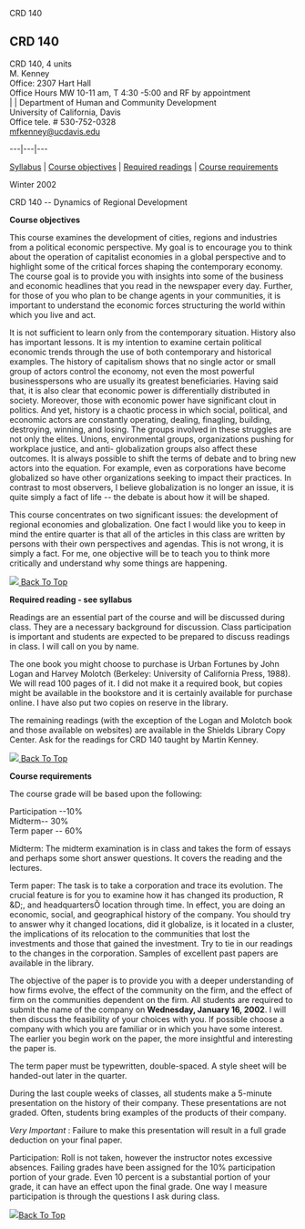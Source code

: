 CRD 140

## CRD 140

CRD 140, 4 units  
M. Kenney  
Office: 2307 Hart Hall  
Office Hours MW 10-11 am, T 4:30 -5:00 and RF by appointment  
| |  Department of Human and Community Development  
University of California, Davis  
Office tele. # 530-752-0328  
[mfkenney@ucdavis.edu](mailto:mfkenney@ucdavis.edu)  
  
---|---|---  
  
[Syllabus](CRD140syll02.doc) | [Course objectives](crd140.html#objectives) |
[Required readings](crd140.html#readings) | [Course
requirements](crd140.html#requirements)

  
  
Winter 2002  
  
CRD 140 -- Dynamics of Regional Development  
  
**Course objectives**  

This course examines the development of cities, regions and industries from a
political economic perspective. My goal is to encourage you to think about the
operation of capitalist economies in a global perspective and to highlight
some of the critical forces shaping the contemporary economy. The course goal
is to provide you with insights into some of the business and economic
headlines that you read in the newspaper every day. Further, for those of you
who plan to be change agents in your communities, it is important to
understand the economic forces structuring the world within which you live and
act.

It is not sufficient to learn only from the contemporary situation. History
also has important lessons. It is my intention to examine certain political
economic trends through the use of both contemporary and historical examples.
The history of capitalism shows that no single actor or small group of actors
control the economy, not even the most powerful businesspersons who are
usually its greatest beneficiaries. Having said that, it is also clear that
economic power is differentially distributed in society. Moreover, those with
economic power have significant clout in politics. And yet, history is a
chaotic process in which social, political, and economic actors are constantly
operating, dealing, finagling, building, destroying, winning, and losing. The
groups involved in these struggles are not only the elites. Unions,
environmental groups, organizations pushing for workplace justice, and anti-
globalization groups also affect these outcomes. It is always possible to
shift the terms of debate and to bring new actors into the equation. For
example, even as corporations have become globalized so have other
organizations seeking to impact their practices. In contrast to most
observers, I believe globalization is no longer an issue, it is quite simply a
fact of life -- the debate is about how it will be shaped.

This course concentrates on two significant issues: the development of
regional economies and globalization. One fact I would like you to keep in
mind the entire quarter is that all of the articles in this class are written
by persons with their own perspectives and agendas. This is not wrong, it is
simply a fact. For me, one objective will be to teach you to think more
critically and understand why some things are happening.

[![](top.gif) Back To Top](crd140.html#Top)  
  
**Required reading - see syllabus**

Readings are an essential part of the course and will be discussed during
class. They are a necessary background for discussion. Class participation is
important and students are expected to be prepared to discuss readings in
class. I will call on you by name.

The one book you might choose to purchase is Urban Fortunes by John Logan and
Harvey Molotch (Berkeley: University of California Press, 1988). We will read
100 pages of it. I did not make it a required book, but copies might be
available in the bookstore and it is certainly available for purchase online.
I have also put two copies on reserve in the library.

The remaining readings (with the exception of the Logan and Molotch book and
those available on websites) are available in the Shields Library Copy Center.
Ask for the readings for CRD 140 taught by Martin Kenney.

[![](top.gif) Back To Top](crd140.html#Top)  
  
**Course requirements**

The course grade will be based upon the following:  
  

Participation --10%  
Midterm-- 30%  
Term paper -- 60%  

Midterm: The midterm examination is in class and takes the form of essays and
perhaps some short answer questions. It covers the reading and the lectures.

Term paper: The task is to take a corporation and trace its evolution. The
crucial feature is for you to examine how it has changed its production, R
&D;, and headquartersÕ location through time. In effect, you are doing an
economic, social, and geographical history of the company. You should try to
answer why it changed locations, did it globalize, is it located in a cluster,
the implications of its relocation to the communities that lost the
investments and those that gained the investment. Try to tie in our readings
to the changes in the corporation. Samples of excellent past papers are
available in the library.

The objective of the paper is to provide you with a deeper understanding of
how firms evolve, the effect of the community on the firm, and the effect of
firm on the communities dependent on the firm. All students are required to
submit the name of the company on **Wednesday, January 16, 2002**. I will then
discuss the feasibility of your choices with you. If possible choose a company
with which you are familiar or in which you have some interest. The earlier
you begin work on the paper, the more insightful and interesting the paper is.

The term paper must be typewritten, double-spaced. A style sheet will be
handed-out later in the quarter.

During the last couple weeks of classes, all students make a 5-minute
presentation on the history of their company. These presentations are not
graded. Often, students bring examples of the products of their company.

_Very Important_ : Failure to make this presentation will result in a full
grade deduction on your final paper.

Participation: Roll is not taken, however the instructor notes excessive
absences. Failing grades have been assigned for the 10% participation portion
of your grade. Even 10 percent is a substantial portion of your grade, it can
have an effect upon the final grade. One way I measure participation is
through the questions I ask during class.  
  
[![](top.gif)Back To Top](crd140.html#Top)  
  

